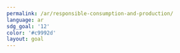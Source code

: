```yaml
---
permalink: /ar/responsible-consumption-and-production/
language: ar
sdg_goal: '12'
color: '#c9992d'
layout: goal
---
```


